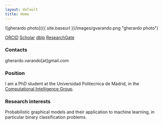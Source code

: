 ```yaml
---
layout: default
title: Home
---
```


![gherardo photo]({{ site.baseurl }}/images/gvarando.png "gherardo photo")

[ORCID](https://orcid.org/0000-0002-6708-1103) 
[Scholar](https://scholar.google.es/citations?user=ALjiTg0AAAAJ)
[dblp](https://dblp1.uni-trier.de/pers/hd/v/Varando:Gherardo)
[ResearchGate](https://www.researchgate.net/profile/Gherardo_Varando)

### Contacts

gherardo.varando[at]gmail.com

### Position

I am a PhD student at the Universidad Politecnica de Madrid, in the [Computational Intelligence Group](http://cig.fi.upm.es).


### Research interests 

Probabilistic graphical models and their application to machine learning, in
particular binary classification problems.



